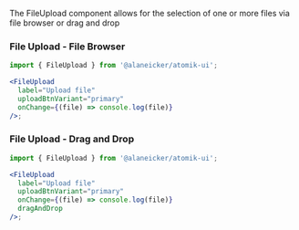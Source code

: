The FileUpload component allows for the selection of one or more files via file browser or drag and drop

### File Upload - File Browser

```jsx
import { FileUpload } from '@alaneicker/atomik-ui';

<FileUpload
  label="Upload file"
  uploadBtnVariant="primary"
  onChange={(file) => console.log(file)}
/>;
```

### File Upload - Drag and Drop

```jsx
import { FileUpload } from '@alaneicker/atomik-ui';

<FileUpload
  label="Upload file"
  uploadBtnVariant="primary"
  onChange={(file) => console.log(file)}
  dragAndDrop
/>;
```
